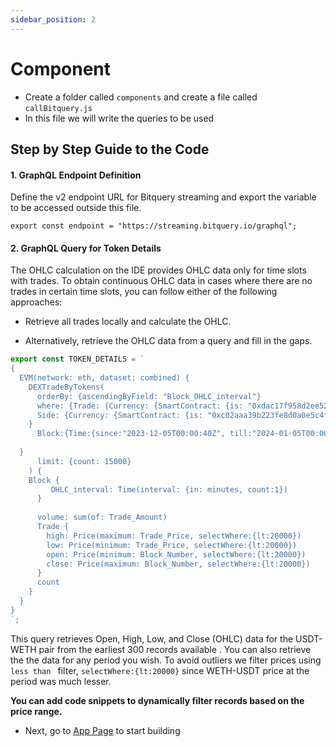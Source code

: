 ```yaml
---
sidebar_position: 2
---
```


# Component

- Create a folder called `components` and create a file called `callBitquery.js`
- In this file we will write the queries to be used

## Step by Step Guide to the Code

#### 1. GraphQL Endpoint Definition

Define the v2 endpoint URL for Bitquery streaming and export the variable to be accessed outside this file.

```
export const endpoint = "https://streaming.bitquery.io/graphql";
```

#### 2. GraphQL Query for Token Details

The OHLC calculation on the IDE provides OHLC data only for time slots with trades. To obtain continuous OHLC data in cases where there are no trades in certain time slots, you can follow either of the following approaches: 

- Retrieve all trades locally and calculate the OHLC. 

- Alternatively, retrieve the OHLC data from a query and fill in the gaps.

```javascript
export const TOKEN_DETAILS = `
{
  EVM(network: eth, dataset: combined) {
    DEXTradeByTokens(
      orderBy: {ascendingByField: "Block_OHLC_interval"}
      where: {Trade: {Currency: {SmartContract: {is: "0xdac17f958d2ee523a2206206994597c13d831ec7"}}, 
      Side: {Currency: {SmartContract: {is: "0xc02aaa39b223fe8d0a0e5c4f27ead9083c756cc2"}}}
    }
      Block:{Time:{since:"2023-12-05T00:00:40Z", till:"2024-01-05T00:00:40Z"}}
  
  }
      limit: {count: 15000}
    ) {
    Block {
         OHLC_interval: Time(interval: {in: minutes, count:1})
      }
     
      volume: sum(of: Trade_Amount)
      Trade {
        high: Price(maximum: Trade_Price, selectWhere:{lt:20000})
        low: Price(minimum: Trade_Price, selectWhere:{lt:20000})
        open: Price(minimum: Block_Number, selectWhere:{lt:20000})
        close: Price(maximum: Block_Number, selectWhere:{lt:20000})
      }
      count
    }
  }
}
`;
```

This query retrieves Open, High, Low, and Close (OHLC) data for the USDT-WETH pair from the earliest 300 records available . You can also retrieve the the data for any period you wish. To avoid outliers we filter prices using `less than ` filter, `selectWhere:{lt:20000}` since WETH-USDT price at the period was much lesser.

**You can add code snippets to dynamically filter records based on the price range.**

- Next, go to [App Page](https://docs.bitquery.io/docs/usecases/tradingview-advanced-charts/app/) to start building
